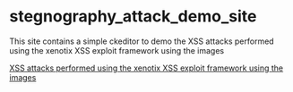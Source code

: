 # stegnography_attack_demo_site
This site contains a simple ckeditor to demo the XSS attacks performed using the xenotix XSS exploit framework using the images

[XSS attacks performed using the xenotix XSS exploit framework using the images](https://github.com/subasah/stegnography_attack_demo_site/blob/main/cyber_security_project.pdf)

